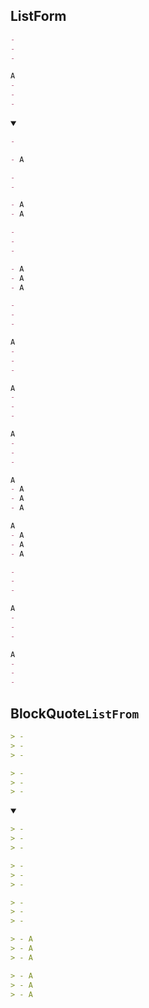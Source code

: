 ## ListForm
```md
- 
- 
- 

A
- 
- 
- 
```
<details open>
    <summary></summary>

```md
- 
```
```md
- A
```
```md
- 
- 
```
```md
- A
- A
```
```md
- 
- 
- 
```
```md
- A
- A
- A
```


```md
- 
- 
- 

A
- 
- 
- 
```
```md
A
- 
- 
- 

A
- 
- 
- 
```
```md
A
- A
- A
- A

A
- A
- A
- A
```
```md
- 
- 
- 

A
- 
- 
- 

A
- 
- 
- 
```
</details>


## BlockQuote`ListFrom`
```md
> - 
> - 
> - 

> - 
> - 
> -
```
<details open>
    <summary></summary>

```md
> - 
> - 
> - 
```
```md
> - 
> - 
> - 

> - 
> - 
> -
```
```md
> - A
> - A
> - A

> - A
> - A
> - A
```
</details>